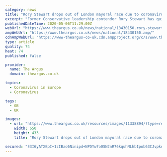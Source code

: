 ```yaml
---
category: news
title: "Rory Stewart drops out of London mayoral race due to coronavirus pandemic"
excerpt: "Former Conservative leadership contender Rory Stewart has quit the race to become London mayor after the election was delayed for a year because of the coronavirus pandemic. Mr Stewart, who was running as an independent candidate in the contest,"
publishedDateTime: 2020-05-06T11:29:00Z
webUrl: "https://www.theargus.co.uk/news/national/18430150.rory-stewart-drops-london-mayoral-race-due-coronavirus-pandemic/"
ampWebUrl: "https://www.theargus.co.uk/news/national/18430150.amp/"
cdnAmpWebUrl: "https://www-theargus-co-uk.cdn.ampproject.org/c/s/www.theargus.co.uk/news/national/18430150.amp/"
type: article
quality: 74
heat: 74
published: false

provider:
  name: The Argus
  domain: theargus.co.uk

topics:
  - Coronavirus in Europe
  - Coronavirus

tags:
  - GB
  - UK

images:
  - url: "https://www.theargus.co.uk/resources/images/11338894/?type=responsive-gallery"
    width: 650
    height: 433
    title: "Rory Stewart drops out of London mayoral race due to coronavirus pandemic"

secured: "E3I6yATXBpI+1zIBao6Ninipd+NPDYw7o0SN2nR76kquhNLhbIpob63CJvpkop1p9pkClrbS9PEpZMEBKB2YDyYfqOyYMbivSJZssckRdFAExBy4DiMw0RAa9X+sZX/sFSocjWn2eJ1PozxJpygsC4BRPqjVYWNFcssgQlziaSgQjTui1rjMXrkvaRVM80nodZqZbv8gT/7sOQxUUuAQKJP22yYHPo1I2XftopnEkOaJwMYXKr+OzIjzvc0IGC4OGx0d1LhlCsupqpbN3jy58cf//e5tblEnFMlRuL9py/25FsIlRTQgJ+6RAs88OEIA;3cgEC4yOrvBkCMsJOf5g2A=="
---
```


